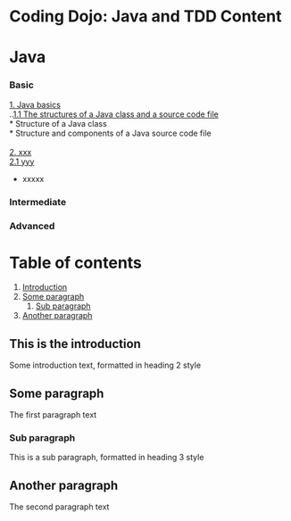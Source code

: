 # Coding Dojo: Java and TDD Content

# Java
### Basic
[1. Java basics](#) </br>
..[1.1 The structures of a Java class and a source code file](#) </br>
     * Structure of a Java class </br>
     * Structure and components of a Java source code file </br>    
[2. xxx](#) </br>
    [2.1 yyy](#) <br>
    
* xxxxx

### Intermediate


### Advanced
# Table of contents
1. [Introduction](#introduction)
2. [Some paragraph](#paragraph1)
    1. [Sub paragraph](#subparagraph1)
3. [Another paragraph](#paragraph2)

## This is the introduction <a name="introduction"></a>
Some introduction text, formatted in heading 2 style

## Some paragraph <a name="paragraph1"></a>
The first paragraph text

### Sub paragraph <a name="subparagraph1"></a>
This is a sub paragraph, formatted in heading 3 style

## Another paragraph <a name="paragraph2"></a>
The second paragraph text
